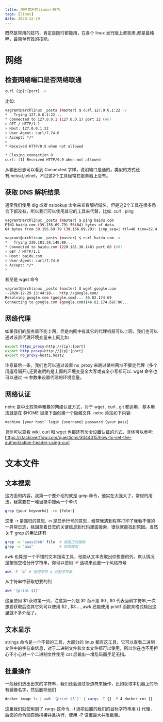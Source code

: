 ```yaml
---
title: 那些常用的linux小技巧
tags: [linux]
date: 2020-12-29
---
```

既然是常用的技巧，肯定是随时都能用，在各个 linux 发行版上都能用,都是最纯粹，最简单有效的技能。

# 网络
## 检查网络端口是否网络联通
```bash
curl {ip}:{port} -v
```
比如:
```bash
vagrant@archlinux _posts (master) $ curl 127.0.0.1:22 -v
*   Trying 127.0.0.1:22...
* Connected to 127.0.0.1 (127.0.0.1) port 22 (#0)
> GET / HTTP/1.1
> Host: 127.0.0.1:22
> User-Agent: curl/7.74.0
> Accept: */*
>
* Received HTTP/0.9 when not allowed

* Closing connection 0
curl: (1) Received HTTP/0.9 when not allowed
```
从输出日志可以看到 Connected 字样，说明端口是通的，类似的方式还有,netcat,telnet，不过这2个工具经常在服务器上没有。

## 获取 DNS 解析结果
通常我们使用 dig 或者 nslookup 命令来查看解析域名，但是这2个工具在很多场合下都没有，所以我们可以使用其它的工具来代替，比如: curl , ping
```bash
vagrant@archlinux _posts (master) $ ping baidu.com
PING baidu.com (39.156.69.79) 56(84) bytes of data.
64 bytes from 39.156.69.79 (39.156.69.79): icmp_seq=1 ttl=46 time=32.4 ms
```
```bash
vagrant@archlinux _posts (master) $ curl baidu.com -v
*   Trying 220.181.38.148:80...
* Connected to baidu.com (220.181.38.148) port 80 (#0)
> GET / HTTP/1.1
> Host: baidu.com
> User-Agent: curl/7.74.0
> Accept: */*
>
```
甚至是 wget 命令
```bash
vagrant@archlinux _posts (master) $ wget google.com
--2020-12-29 13:44:10--  http://google.com/
Resolving google.com (google.com)... 46.82.174.69
Connecting to google.com (google.com)|46.82.174.69|:80...
```

## 网络代理
如果我们的服务器不能上网，但是内网中有其它的代理机器可以上网，我们也可以通过设置代理环境变量来上网比如
```bash
export https_proxy=http://{ip}:{port}
export http_proxy=http://{ip}:{port}
export no_proxy=host1,host2
```
注意最后一条，我们也可以通过设置 no_proxy 来跳过某些网址不要走代理（多个用逗号隔开),还要说明的是上面的环境变量全大写或者全小写都可以.  wget  命令也可以通过 -e 参数来设置代理的环境变量。


## 网络认证
netrc 是中比较简单粗暴的网络认证方式，对于 wget , curl , git 都适用，基本用法就是在 $HOME 目录下面创建一个隐藏文件 .netrc 添加如下内容:
```txt
machine {your host` login {username} password {your pass}
```
具体可以查看 wiki. curl 和 wget 也都还有命令设置认证的方式，具体可以参考: https://stackoverflow.com/questions/3044315/how-to-set-the-authorization-header-using-curl


# 文本文件
## 文本搜索
这方面的内容，我第一个要介绍的就是 grep 命令，他实在太强大了，常规的用法，我需要在一堆目录中搜索一个单词
```bash
grep {your keyworkd} -rn {foler}
```
这里 -r 是递归的意思, -n 是显示行号的意思，经常我遇到程序打印了我看不懂的一异常日志，我回拿着日志的关键信息到代码里面搜索，很快就能找到原因。当然关于 grep 的用法还有
```bash
grep -e "aaaa|bbb" file  # 根据正则搜索
grep -v "aaa"            # 排除搜索
```

awk 也算是一个不错的文本搜索工具，他能从文本去取出你想要的列，默认情况是按照空格分开字符串，你可以使用 -F 选项来设置一个风格符号
```bash
awk -F `a` # 使用字符 a 分割字符串
```
从字符串中获取想要的列
```bash
awk '{print $1}'
```
这里使用 $1 获取第一列，注意第一列是 $1 而不是 $0 , $0 代表当前字符串,一次想要获取后面其它列可以使用 $2 , $3 ..., awk 还能使用 printf 函数来格式输出这里就不多介绍了。

## 文本显示
strings 命令是一个不错的工具，大部分的 linux 都有这工具，它可以查看二进制文件中的字符串信息，对于二进制文件和文本文件都可以使用，所以你在也不用担心不小心对一个二进制文件使用 cat 后输出一堆乱码而手足无措。

## 批量操作
一般我们选出出来的字符串，我们还会通过管道符来操作，比如获取本机器上的所有镜像名字，然后删除他们
```bash
docker image ls | awk '{print $3`}' | xargs -I {} -P 4 docker rmi {}
```
这里我们就使用到了 xargs 这命令, -I 选项设置的我们的目标字符串用 {} 代理，后面的命令回自动拼接并且执行，使用 -P 设置最大并发数量。

